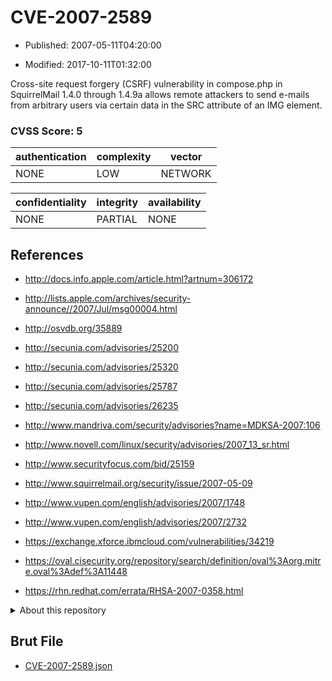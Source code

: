 # CVE-2007-2589

- Published: 2007-05-11T04:20:00

- Modified: 2017-10-11T01:32:00

Cross-site request forgery (CSRF) vulnerability in compose.php in SquirrelMail 1.4.0 through 1.4.9a allows remote attackers to send e-mails from arbitrary users via certain data in the SRC attribute of an IMG element.

### CVSS Score: **5**

| authentication | complexity | vector |
| --- | --- | --- |
| NONE | LOW | NETWORK |

| confidentiality | integrity | availability |
| --- | --- | --- |
| NONE | PARTIAL | NONE |

## References

* http://docs.info.apple.com/article.html?artnum=306172

* http://lists.apple.com/archives/security-announce//2007/Jul/msg00004.html

* http://osvdb.org/35889

* http://secunia.com/advisories/25200

* http://secunia.com/advisories/25320

* http://secunia.com/advisories/25787

* http://secunia.com/advisories/26235

* http://www.mandriva.com/security/advisories?name=MDKSA-2007:106

* http://www.novell.com/linux/security/advisories/2007_13_sr.html

* http://www.securityfocus.com/bid/25159

* http://www.squirrelmail.org/security/issue/2007-05-09

* http://www.vupen.com/english/advisories/2007/1748

* http://www.vupen.com/english/advisories/2007/2732

* https://exchange.xforce.ibmcloud.com/vulnerabilities/34219

* https://oval.cisecurity.org/repository/search/definition/oval%3Aorg.mitre.oval%3Adef%3A11448

* https://rhn.redhat.com/errata/RHSA-2007-0358.html

<details>
<summary>About this repository</summary> 

  This repository is part of the project [Live Hack CVE](https://github.com/Live-Hack-CVE). Main website can be found [www.live-hack.org](https://www.live-hack.org) 
  
  Made by [Sn0wAlice](https://github.com/Sn0wAlice) for the people that care about security and need to have a feed of the latest CVEs. Hope you enjoy it, don't forget to star the repo and follow me on [Twitter](https://twitter.com/Sn0wAlice) and [Github](https://github.com/Sn0wAlice). And that is my [personnal website](https://www.alice-snow.me/)

  - [Home Page](https://github.com/Live-Hack-CVE)
  - [Framework](https://github.com/Live-Hack-CVE/cve-framework)
  - [CVE database](https://github.com/Live-Hack-CVE/full_database)
  - [Changelog](https://github.com/Live-Hack-CVE/Changelog)
</details>

## Brut File

* [CVE-2007-2589.json](https://raw.githubusercontent.com/Live-Hack-CVE/full_database/main/cves/2007/CVE-2007-2589.json)

